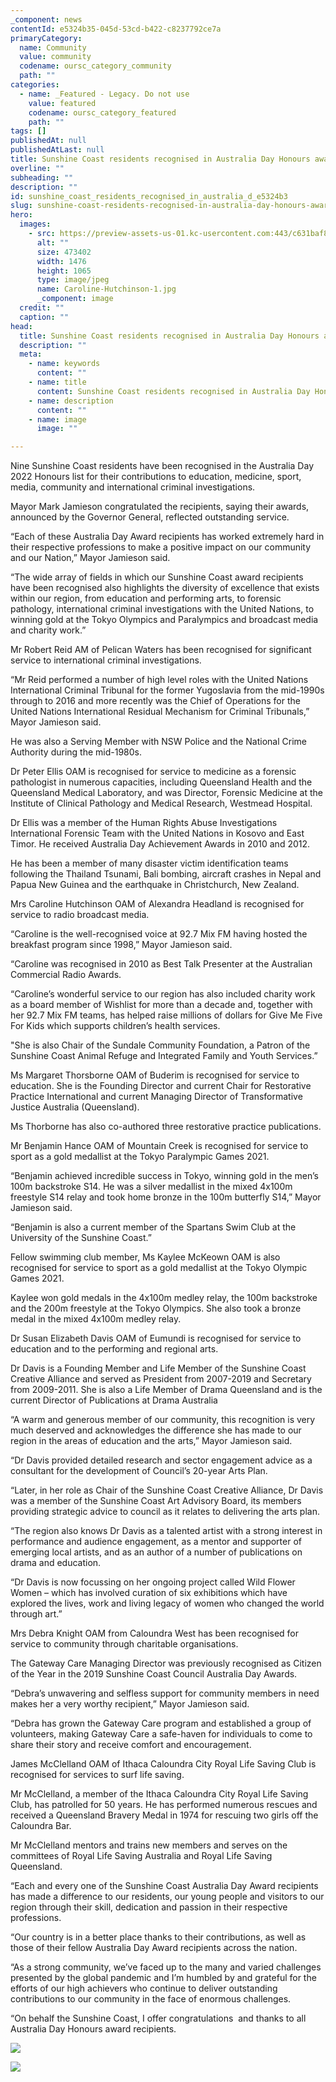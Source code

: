 ```yaml
---
_component: news
contentId: e5324b35-045d-53cd-b422-c8237792ce7a
primaryCategory:
  name: Community
  value: community
  codename: oursc_category_community
  path: ""
categories:
  - name: _Featured - Legacy. Do not use
    value: featured
    codename: oursc_category_featured
    path: ""
tags: []
publishedAt: null
publishedAtLast: null
title: Sunshine Coast residents recognised in Australia Day Honours awards
overline: ""
subheading: ""
description: ""
id: sunshine_coast_residents_recognised_in_australia_d_e5324b3
slug: sunshine-coast-residents-recognised-in-australia-day-honours-awards
hero:
  images:
    - src: https://preview-assets-us-01.kc-usercontent.com:443/c631baf8-1b46-001f-580c-d0001b68b4a8/2306b900-0317-408b-a350-bf4f450dbf9e/Caroline-Hutchinson-1.jpg
      alt: ""
      size: 473402
      width: 1476
      height: 1065
      type: image/jpeg
      name: Caroline-Hutchinson-1.jpg
      _component: image
  credit: ""
  caption: ""
head:
  title: Sunshine Coast residents recognised in Australia Day Honours awards
  description: ""
  meta:
    - name: keywords
      content: ""
    - name: title
      content: Sunshine Coast residents recognised in Australia Day Honours awards
    - name: description
      content: ""
    - name: image
      image: ""

---
```

Nine Sunshine Coast residents have been recognised in the Australia Day 2022 Honours list for their contributions to education, medicine, sport, media, community and international criminal investigations.

Mayor Mark Jamieson congratulated the recipients, saying their awards, announced by the Governor General, reflected outstanding service.

“Each of these Australia Day Award recipients has worked extremely hard in their respective professions to make a positive impact on our community and our Nation,” Mayor Jamieson said.  

“The wide array of fields in which our Sunshine Coast award recipients have been recognised also highlights the diversity of excellence that exists within our region, from education and performing arts, to forensic pathology, international criminal investigations with the United Nations, to winning gold at the Tokyo Olympics and Paralympics and broadcast media and charity work.”   

Mr Robert Reid AM of Pelican Waters has been recognised for significant service to international criminal investigations.

“Mr Reid performed a number of high level roles with the United Nations International Criminal Tribunal for the former Yugoslavia from the mid-1990s through to 2016 and more recently was the Chief of Operations for the United Nations International Residual Mechanism for Criminal Tribunals,” Mayor Jamieson said.

He was also a Serving Member with NSW Police and the National Crime Authority during the mid-1980s.

Dr Peter Ellis OAM is recognised for service to medicine as a forensic pathologist in numerous capacities, including Queensland Health and the Queensland Medical Laboratory, and was Director, Forensic Medicine at the Institute of Clinical Pathology and Medical Research, Westmead Hospital.

Dr Ellis was a member of the Human Rights Abuse Investigations International Forensic Team with the United Nations in Kosovo and East Timor. He received Australia Day Achievement Awards in 2010 and 2012.

He has been a member of many disaster victim identification teams following the Thailand Tsunami, Bali bombing, aircraft crashes in Nepal and Papua New Guinea and the earthquake in Christchurch, New Zealand.

Mrs Caroline Hutchinson OAM of Alexandra Headland is recognised for service to radio broadcast media.

“Caroline is the well-recognised voice at 92.7 Mix FM having hosted the breakfast program since 1998,” Mayor Jamieson said.

“Caroline was recognised in 2010 as Best Talk Presenter at the Australian Commercial Radio Awards.

“Caroline’s wonderful service to our region has also included charity work as a board member of Wishlist for more than a decade and, together with her 92.7 Mix FM teams, has helped raise millions of dollars for Give Me Five For Kids which supports children’s health services.

"She is also Chair of the Sundale Community Foundation, a Patron of the Sunshine Coast Animal Refuge and Integrated Family and Youth Services.”

Ms Margaret Thorsborne OAM of Buderim is recognised for service to education. She is the Founding Director and current Chair for Restorative Practice International and current Managing Director of Transformative Justice Australia (Queensland).  

Ms Thorborne has also co-authored three restorative practice publications.

Mr Benjamin Hance OAM of Mountain Creek is recognised for service to sport as a gold medallist at the Tokyo Paralympic Games 2021.

“Benjamin achieved incredible success in Tokyo, winning gold in the men’s 100m backstroke S14. He was a silver medallist in the mixed 4x100m freestyle S14 relay and took home bronze in the 100m butterfly S14,” Mayor Jamieson said.

“Benjamin is also a current member of the Spartans Swim Club at the University of the Sunshine Coast.”

Fellow swimming club member, Ms Kaylee McKeown OAM is also recognised for service to sport as a gold medallist at the Tokyo Olympic Games 2021.

Kaylee won gold medals in the 4x100m medley relay, the 100m backstroke and the 200m freestyle at the Tokyo Olympics. She also took a bronze medal in the mixed 4x100m medley relay.  

Dr Susan Elizabeth Davis OAM of Eumundi is recognised for service to education and to the performing and regional arts.

Dr Davis is a Founding Member and Life Member of the Sunshine Coast Creative Alliance and served as President from 2007-2019 and Secretary from 2009-2011. She is also a Life Member of Drama Queensland and is the current Director of Publications at Drama Australia

“A warm and generous member of our community, this recognition is very much deserved and acknowledges the difference she has made to our region in the areas of education and the arts,” Mayor Jamieson said.

“Dr Davis provided detailed research and sector engagement advice as a consultant for the development of Council’s 20-year Arts Plan.

“Later, in her role as Chair of the Sunshine Coast Creative Alliance, Dr Davis was a member of the Sunshine Coast Art Advisory Board, its members providing strategic advice to council as it relates to delivering the arts plan.

“The region also knows Dr Davis as a talented artist with a strong interest in performance and audience engagement, as a mentor and supporter of emerging local artists, and as an author of a number of publications on drama and education.

“Dr Davis is now focussing on her ongoing project called Wild Flower Women – which has involved curation of six exhibitions which have explored the lives, work and living legacy of women who changed the world through art.”

Mrs Debra Knight OAM from Caloundra West has been recognised for service to community through charitable organisations.

The Gateway Care Managing Director was previously recognised as Citizen of the Year in the 2019 Sunshine Coast Council Australia Day Awards.

“Debra’s unwavering and selfless support for community members in need makes her a very worthy recipient,” Mayor Jamieson said.

“Debra has grown the Gateway Care program and established a group of volunteers, making Gateway Care a safe-haven for individuals to come to share their story and receive comfort and encouragement.

James McClelland OAM of Ithaca Caloundra City Royal Life Saving Club is recognised for services to surf life saving.

Mr McClelland, a member of the Ithaca Caloundra City Royal Life Saving Club, has patrolled for 50 years. He has performed numerous rescues and received a Queensland Bravery Medal in 1974 for rescuing two girls off the Caloundra Bar.

Mr McClelland mentors and trains new members and serves on the committees of Royal Life Saving Australia and Royal Life Saving Queensland.  

“Each and every one of the Sunshine Coast Australia Day Award recipients has made a difference to our residents, our young people and visitors to our region through their skill, dedication and passion in their respective professions.

“Our country is in a better place thanks to their contributions, as well as those of their fellow Australia Day Award recipients across the nation.

“As a strong community, we’ve faced up to the many and varied challenges presented by the global pandemic and I’m humbled by and grateful for the efforts of our high achievers who continue to deliver outstanding contributions to our community in the face of enormous challenges.   

“On behalf the Sunshine Coast, I offer congratulations  and thanks to all Australia Day Honours award recipients.

![](https://preview-assets-us-01.kc-usercontent.com:443/c631baf8-1b46-001f-580c-d0001b68b4a8/05ee9cf9-0cb9-4225-b12e-66dc0e13f878/Sue-Davis-with-flyers_Jackson-Land-860x1024.jpeg)

![](https://preview-assets-us-01.kc-usercontent.com:443/c631baf8-1b46-001f-580c-d0001b68b4a8/38d4f0e5-dd48-4bee-a548-f488dddc5784/Debra-Knight.jpg)
